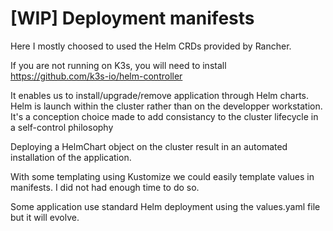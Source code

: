 # [WIP] Deployment manifests

Here I mostly choosed to used the Helm CRDs provided by Rancher.

If you are not running on K3s, you will need to install https://github.com/k3s-io/helm-controller

It enables us to install/upgrade/remove application through Helm charts.
Helm is launch within the cluster rather than on the developper workstation. It's a conception choice made to add consistancy to the cluster lifecycle in a self-control philosophy

Deploying a HelmChart object on the cluster result in an automated installation of the application.

With some templating using Kustomize we could easily template values in manifests.
I did not had enough time to do so.

Some application use standard Helm deployment using the values.yaml file but it will evolve.